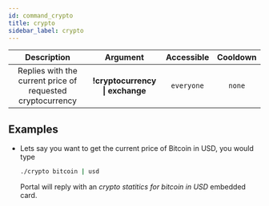 ```yaml
---
id: command_crypto
title: crypto
sidebar_label: crypto
---
```


|                        Description                         |            Argument             | Accessible | Cooldown |
| :--------------------------------------------------------: | :-----------------------------: | :--------: | :------: |
| Replies with the current price of requested cryptocurrency | __!cryptocurrency \| exchange__ | `everyone` |  `none`  |

## Examples

* Lets say you want to get the current price of Bitcoin in USD, you would type
    ```bash
    ./crypto bitcoin | usd
    ```

    Portal will reply with an _crypto statitics for bitcoin in USD_ embedded card.
